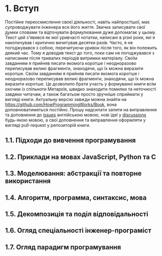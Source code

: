 # 1. Вступ

Постійне переосмислення своєї діяльності, навіть найпростішої, має супроводжувати інженера все його життя. Звичка записувати свої думки словами та відточувати формулювання дуже допомагає у цьому. Текст цей з'явився як мої уривчасті нотатки, написані в різні роки, які я накопичував і критично вичитував десятки разів. Часто, я не погоджувався з собою, перечитуючи уривок після того, як він полежить деякий час. Тому я доводив текст до того, поки сам не погоджувався з написаним після тривалих періодів витримки матеріалу. Своїм завданням я прийняв писати якомога коротше і неодноразово переписував великі фрагменти, знаходячи, що їх можна виразити коротше. Своїм завданням я прийняв писати якомога коротше і неодноразово переписував великі фрагменти, знаходячи, що їх можна виразити коротше. Це дозволило брати участь у формуванні книги всім охочим із спільноти Метархія, швидко знаходити помилки та неточності завдяки читачам, а також багатьом просто зручніше сприймати у вигляді книги. Актуальну версію завжди можна знайти на https://github.com/HowProgrammingWorks/Book, вона доповнюватиметься постійно. Прошу надсилати запити на виправлення та доповнення до [issues](https://github.com/HowProgrammingWorks/Book/issues) англійською мовою, нові ідеї у [discussions](https://github.com/HowProgrammingWorks/Book/discussions) будь-якою мовою, а свої доповнення та виправлення оформляти у вигляді pull-request у репозиторій книги.



## 1.1. Підходи до вивчення програмування

## 1.2. Приклади на мовах JavaScript, Python та C

## 1.3. Моделювання: абстракції та повторне використання

## 1.4. Алгоритм, программа, синтаксис, мова

## 1.5. Декомпозиція та поділ відповідальності

## 1.6. Огляд спеціальності інженер-програміст

## 1.7. Огляд парадигм програмування
